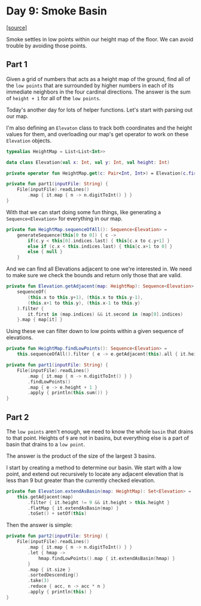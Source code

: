 # Day 9: Smoke Basin

[[source]](../src/main/kotlin/Day9.kt)

Smoke settles in low points within our height map of the floor. We can avoid trouble by avoiding those points.

## Part 1
Given a grid of numbers that acts as a height map of the ground, find all of the `low points` that are surrounded by
higher numbers in each of its immediate neighbors in the four cardinal directions.
The answer is the sum of `height + 1` for all of the `low points`.

Today's another day for lots of helper functions. Let's start with parsing out our map. 

I'm also defining an `Elevaton` class to track both coordinates and the height values for them, and overloading our map's get
operator to work on these `Elevation` objects.

```kotlin
typealias HeightMap = List<List<Int>>

data class Elevation(val x: Int, val y: Int, val height: Int)

private operator fun HeightMap.get(c: Pair<Int, Int>) = Elevation(c.first, c.second, this[c.first][c.second])

private fun part1(inputFile: String) {
    File(inputFile).readLines()
        .map { it.map { n -> n.digitToInt() } }
}
```

With that we can start doing some fun things, like generating a `Sequence<Elevation>` for everything in our map.
```kotlin
private fun HeightMap.sequenceOfAll(): Sequence<Elevation> =
    generateSequence(this[0 to 0]) { c ->
        if(c.y < this[0].indices.last) { this[c.x to c.y+1] }
        else if (c.x < this.indices.last) { this[c.x+1 to 0] }
        else { null }
    }
```

And we can find all Elevations adjacent to one we're interested in. We need to make sure we check the bounds and
return only those that are valid.

```kotlin
private fun Elevation.getAdjacent(map: HeightMap): Sequence<Elevation> =
    sequenceOf(
        (this.x to this.y+1), (this.x to this.y-1),
        (this.x+1 to this.y), (this.x-1 to this.y)
    ).filter {
        it.first in (map.indices) && it.second in (map[0].indices)
    }.map { map[it] }
```

Using these we can filter down to low points within a given sequence of elevations.

```kotlin
private fun HeightMap.findLowPoints(): Sequence<Elevation> =
    this.sequenceOfAll().filter { e -> e.getAdjacent(this).all { it.height > e.height } }

private fun part1(inputFile: String) {
    File(inputFile).readLines()
        .map { it.map { n -> n.digitToInt() } }
        .findLowPoints()
        .map { e -> e.height + 1 }
        .apply { println(this.sum()) }
}
```

## Part 2

The `low points` aren't enough, we need to know the whole `basin` that drains to that point. Heights of `9` are not in basins,
but everything else is a part of basin that drains to a `low point`.

The answer is the product of the size of the largest 3 basins.

I start by creating a method to determine our basin. We start with a low point, and extend out recursively to
locate any adjacent elevation that is less than 9 but greater than the currently checked elevation.
```kotlin
private fun Elevation.extendAsBasin(map: HeightMap): Set<Elevation> =
    this.getAdjacent(map)
        .filter { it.height != 9 && it.height > this.height }
        .flatMap { it.extendAsBasin(map) }
        .toSet() + setOf(this)
```
Then the answer is simple:
```kotlin
private fun part2(inputFile: String) {
    File(inputFile).readLines()
        .map { it.map { n -> n.digitToInt() } }
        .let { hmap ->
            hmap.findLowPoints().map { it.extendAsBasin(hmap) }
        }
        .map { it.size }
        .sortedDescending()
        .take(3)
        .reduce { acc, n -> acc * n }
        .apply { println(this) }
}
```

